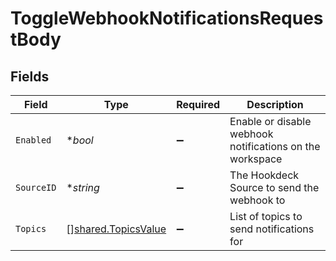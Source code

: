 # ToggleWebhookNotificationsRequestBody


## Fields

| Field                                                      | Type                                                       | Required                                                   | Description                                                |
| ---------------------------------------------------------- | ---------------------------------------------------------- | ---------------------------------------------------------- | ---------------------------------------------------------- |
| `Enabled`                                                  | **bool*                                                    | :heavy_minus_sign:                                         | Enable or disable webhook notifications on the workspace   |
| `SourceID`                                                 | **string*                                                  | :heavy_minus_sign:                                         | The Hookdeck Source to send the webhook to                 |
| `Topics`                                                   | [][shared.TopicsValue](../../models/shared/topicsvalue.md) | :heavy_minus_sign:                                         | List of topics to send notifications for                   |